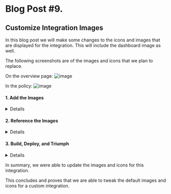 # Blog Post #9.
## Customize Integration Images

In this blog post we will make some changes to the icons and images that are displayed for the integration. This will include the dashboard image as well.

The following screenshots are of the images and icons that we plan to replace.

On the overview page:
![image](https://github.com/nicpenning/Elasti-daddy/assets/5582679/16a15415-c734-4659-9bac-9eb71bb8881e)

In the policy:
![image](https://github.com/nicpenning/Elasti-daddy/assets/5582679/74b7bfaf-d5ea-4807-9a30-82f6e04144d9)


#### 1. Add the Images
<details>

First off, we need an image that represents our project in the proper formats. We can figure out what type of images we need based on the `package-spec`
for the `manifest.yml` file that we will be updating. You can learn more about the `package spec` [here](https://github.com/elastic/package-spec/blob/main/spec/integration/manifest.spec.yml).

However, we do know that we need a `.svg` file for the [icons](https://github.com/elastic/package-spec/blob/e967b740ce752c6a4f8bfe527bae3996d311ebdb/spec/integration/manifest.spec.yml#L151) and `.png` for [screenshots](https://github.com/elastic/package-spec/blob/e967b740ce752c6a4f8bfe527bae3996d311ebdb/spec/integration/manifest.spec.yml#L185).

I went ahead and used [DALL-E-2](https://openai.com/dall-e-2) to generate an image for use here. I was able to get a `.png` but then used a random website online to convert it to `.svg`.
During the converting process, I lost the color, but it will do for our example.

I have placed the images in this project under `Images`, but they need to exist in the integration under the `img` directory.

We will make a copy of the files from the `Images` directory that I have on this GitHub repository and move them to the integration with simpilfied names:

```bash
napsta@el33t-b00k-1:~/GitHub/Elasti-daddy/Images$ ls
'DALL·E 2023-07-16 13.57.28 - A baby girl feeding on a bottle from a happy man, cartoon.png'   Dashboard.png
 DALL·E-2023-07-16-13.57.28-A-baby-girl-feeding-on-a-bottle-from-a-happy-man-cartoon.svg
napsta@el33t-b00k-1:~/GitHub/Elasti-daddy/Images$ cp Dashboard.png ../Integration/elasti_daddy/img/feed_me_dashboard.png
napsta@el33t-b00k-1:~/GitHub/Elasti-daddy/Images$ cp DALL·E-2023-07-16-13.57.28-A-baby-girl-feeding-on-a-bottle-from-a-happy-man-cartoon.svg ../Integration/elasti_daddy/img/elasti_daddy_icon.svg
napsta@el33t-b00k-1:~/GitHub/Elasti-daddy/Images$ cd ../Integration/elasti_daddy/img/
napsta@el33t-b00k-1:~/GitHub/Elasti-daddy/Integration/elasti_daddy/img$ ls
elasti_daddy_icon.svg  feed_me_dashboard.png  sample-logo.svg  sample-screenshot.png
```
Move to the next step for referencing these images.

</details>

#### 2. Reference the Images
<details>

Now let us edit the `manifest.yml` file for the integration to reference the images we stored in the `img` directory. 
We can simply replace the sample icon and picture with our own:

```bash
napsta@el33t-b00k-1:~/GitHub/Elasti-daddy/Integration/elasti_daddy/img$ cd ..
napsta@el33t-b00k-1:~/GitHub/Elasti-daddy/Integration/elasti_daddy$ ls
LICENSE.txt  _dev  changelog.yml  data_stream  docs  img  manifest.yml
napsta@el33t-b00k-1:~/GitHub/Elasti-daddy/Integration/elasti_daddy$ nano manifest.yml
```

Here is a snipped version of the manifest file I modified. Simply note that I changed the `- src:` and `title` lines, respective to their proper
icon or image.

```yaml
format_version: 2.8.0
name: elasti_daddy
title: "Elasti-daddy"
version: 0.0.1
source:
  license: "Apache-2.0"
description: "This is a package for preparing and analyzing motherhood and fatherhood data for taking care of a baby. The ai>
type: integration
categories:
  - custom
conditions:
  kibana.version: "^8.7.1"
  elastic.subscription: "basic"
screenshots:
  - src: /img/feed_me_dashboard.png
    title: Feed Me Dashboard
    size: 600x600
    type: image/png
icons:
  - src: /img/elasti_daddy_icon.svg
    title: Elasti-daddy
    size: 32x32
...snipped for brevity...
```

Now we should be able to move on to testing these changes out.
  
</details>

#### 3. Build, Deploy, and Triumph
<details>

As always, let us build, deploy and see if our changes took root:

```bash
napsta@el33t-b00k-1:~/GitHub/Elasti-daddy/Integration/elasti_daddy$ elastic-package build
Build the package
README.md file rendered: /home/napsta/GitHub/Elasti-daddy/Integration/elasti_daddy/docs/README.md
Package built: /home/napsta/GitHub/Elasti-daddy/build/packages/elasti_daddy-0.0.1.zip
Done
napsta@el33t-b00k-1:~/GitHub/Elasti-daddy/Integration/elasti_daddy$ elastic-package stack up -v -d --services package-registry
2023/07/16 14:46:30 DEBUG Enable verbose logging
Boot up the Elastic stack
...snipped for brevity...
Recreating elastic-package-stack_package-registry_1 ... done
Recreating elastic-package-stack_package-registry_is_ready_1 ... done
Done
```

🎉 Success! We can now see our icons and dashboard image worked!

![image](https://github.com/nicpenning/Elasti-daddy/assets/5582679/2e0f1dca-a3b7-4d4c-9ace-ae8a3434b3ee)

![image](https://github.com/nicpenning/Elasti-daddy/assets/5582679/0ff7cf53-60a0-40a2-8ad9-d47ce42a0a21)

![image](https://github.com/nicpenning/Elasti-daddy/assets/5582679/75d20a18-6372-4d62-bc93-fef55c30b9e5)
 
</details>

In summary, we were able to update the images and icons for this integration.

This concludes and proves that we are able to tweak the default images and icons for a custom integration.
